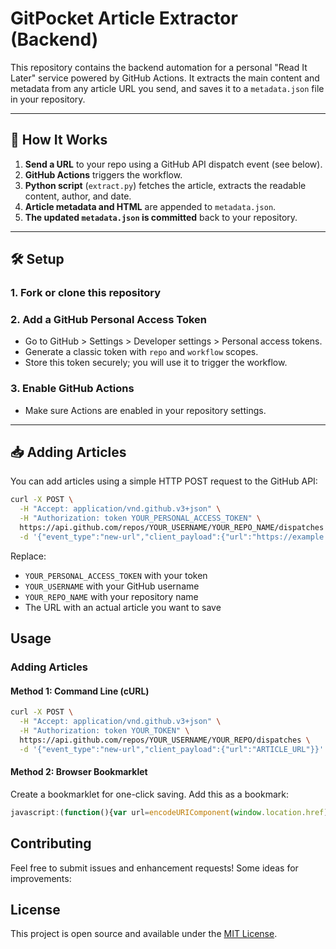# GitPocket Article Extractor (Backend)

This repository contains the backend automation for a personal "Read It Later" service powered by GitHub Actions. It extracts the main content and metadata from any article URL you send, and saves it to a `metadata.json` file in your repository.

---

## 🚀 How It Works

1. **Send a URL** to your repo using a GitHub API dispatch event (see below).
2. **GitHub Actions** triggers the workflow.
3. **Python script** (`extract.py`) fetches the article, extracts the readable content, author, and date.
4. **Article metadata and HTML** are appended to `metadata.json`.
5. **The updated `metadata.json` is committed** back to your repository.

---

## 🛠️ Setup

### 1. Fork or clone this repository

### 2. Add a GitHub Personal Access Token

- Go to GitHub > Settings > Developer settings > Personal access tokens.
- Generate a classic token with `repo` and `workflow` scopes.
- Store this token securely; you will use it to trigger the workflow.

### 3. Enable GitHub Actions

- Make sure Actions are enabled in your repository settings.

---

## 📥 Adding Articles

You can add articles using a simple HTTP POST request to the GitHub API:

```bash
curl -X POST \
  -H "Accept: application/vnd.github.v3+json" \
  -H "Authorization: token YOUR_PERSONAL_ACCESS_TOKEN" \
  https://api.github.com/repos/YOUR_USERNAME/YOUR_REPO_NAME/dispatches \
  -d '{"event_type":"new-url","client_payload":{"url":"https://example.com/some-article"}}'
```

Replace:
- `YOUR_PERSONAL_ACCESS_TOKEN` with your token
- `YOUR_USERNAME` with your GitHub username
- `YOUR_REPO_NAME` with your repository name
- The URL with an actual article you want to save

## Usage

### Adding Articles

#### Method 1: Command Line (cURL)

```bash
curl -X POST \
  -H "Accept: application/vnd.github.v3+json" \
  -H "Authorization: token YOUR_TOKEN" \
  https://api.github.com/repos/YOUR_USERNAME/YOUR_REPO/dispatches \
  -d '{"event_type":"new-url","client_payload":{"url":"ARTICLE_URL"}}'
```

#### Method 2: Browser Bookmarklet

Create a bookmarklet for one-click saving. Add this as a bookmark:

```javascript
javascript:(function(){var url=encodeURIComponent(window.location.href);fetch('https://api.github.com/repos/YOUR_USERNAME/YOUR_REPO/dispatches',{method:'POST',headers:{'Accept':'application/vnd.github.v3+json','Authorization':'token YOUR_TOKEN','Content-Type':'application/json'},body:JSON.stringify({event_type:'new-url',client_payload:{url:window.location.href}})}).then(r=>r.ok?alert('Article saved!'):alert('Error saving article'));})();
```

## Contributing

Feel free to submit issues and enhancement requests! Some ideas for improvements:

## License

This project is open source and available under the [MIT License](LICENSE).
